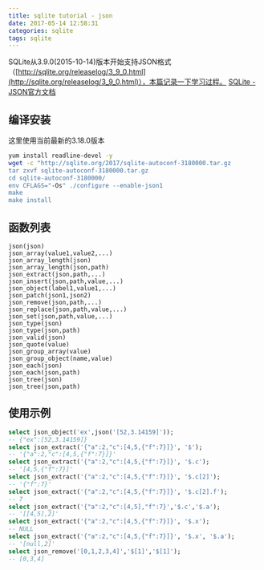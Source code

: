 ```yaml
---
title: sqlite tutorial - json
date: 2017-05-14 12:58:31
categories: sqlite
tags: sqlite
---
```


SQLite从3.9.0(2015-10-14)版本开始支持JSON格式（[http://sqlite.org/releaselog/3_9_0.html](http://sqlite.org/releaselog/3_9_0.html)），本篇记录一下学习过程。
[SQLite - JSON官方文档](http://sqlite.org/json1.html)

## 编译安装
这里使用当前最新的3.18.0版本
```bash
yum install readline-devel -y
wget -c "http://sqlite.org/2017/sqlite-autoconf-3180000.tar.gz
tar zxvf sqlite-autoconf-3180000.tar.gz
cd sqlite-autoconf-3180000/
env CFLAGS="-Os" ./configure --enable-json1
make
make install
```

## 函数列表
```text
json(json)
json_array(value1,value2,...)
json_array_length(json)
json_array_length(json,path)
json_extract(json,path,...)
json_insert(json,path,value,...)
json_object(label1,value1,...)
json_patch(json1,json2)
json_remove(json,path,...)
json_replace(json,path,value,...)
json_set(json,path,value,...)
json_type(json)
json_type(json,path)
json_valid(json)
json_quote(value)
json_group_array(value)
json_group_object(name,value)
json_each(json)
json_each(json,path)
json_tree(json)
json_tree(json,path)
```

## 使用示例
```sql
select json_object('ex',json('[52,3.14159]'));
-- {"ex":[52,3.14159]}
select json_extract('{"a":2,"c":[4,5,{"f":7}]}', '$');
-- '{"a":2,"c":[4,5,{"f":7}]}'
select json_extract('{"a":2,"c":[4,5,{"f":7}]}', '$.c');
-- '[4,5,{"f":7}]'
select json_extract('{"a":2,"c":[4,5,{"f":7}]}', '$.c[2]');
-- '{"f":7}'
select json_extract('{"a":2,"c":[4,5,{"f":7}]}', '$.c[2].f');
-- 7
select json_extract('{"a":2,"c":[4,5],"f":7}','$.c','$.a');
-- '[[4,5],2]'
select json_extract('{"a":2,"c":[4,5,{"f":7}]}', '$.x');
-- NULL
select json_extract('{"a":2,"c":[4,5,{"f":7}]}', '$.x', '$.a');
-- '[null,2]'
select json_remove('[0,1,2,3,4]','$[1]','$[1]');
-- [0,3,4]
```
